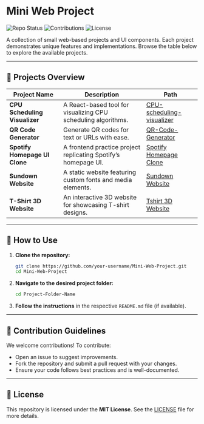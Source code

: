 # Mini Web Project

![Repo Status](https://img.shields.io/badge/Status-Active-brightgreen)
![Contributions](https://img.shields.io/badge/Contributions-Welcome-blue)
![License](https://img.shields.io/badge/License-MIT-yellow)

A collection of small web-based projects and UI components. Each project demonstrates unique features and implementations. Browse the table below to explore the available projects.

---

## 📌 Projects Overview

| Project Name                  | Description                                          | Path |
|--------------------------------|------------------------------------------------------|------|
| **CPU Scheduling Visualizer**  | A React-based tool for visualizing CPU scheduling algorithms. | [CPU-scheduling-visualizer](CPU-scheduling-visualizer/my-react-project) |
| **QR Code Generator**          | Generate QR codes for text or URLs with ease.       | [QR-Code-Generator](QR-Code-Generator/QR%20code%20generator) |
| **Spotify Homepage UI Clone**  | A frontend practice project replicating Spotify’s homepage UI. | [Spotify Homepage Clone](Spotify_hompage_UI_Clone/Spotify_Clone) |
| **Sundown Website**            | A static website featuring custom fonts and media elements. | [Sundown Website](sundown-website) |
| **T-Shirt 3D Website**         | An interactive 3D website for showcasing T-shirt designs. | [Tshirt 3D Website](Tshirt-3d-website) |

---

## 🚀 How to Use

1. **Clone the repository:**
   ```bash
   git clone https://github.com/your-username/Mini-Web-Project.git
   cd Mini-Web-Project
   ```
2. **Navigate to the desired project folder:**
   ```bash
   cd Project-Folder-Name
   ```
3. **Follow the instructions** in the respective `README.md` file (if available).

---

## 🤝 Contribution Guidelines

We welcome contributions! To contribute:
- Open an issue to suggest improvements.
- Fork the repository and submit a pull request with your changes.
- Ensure your code follows best practices and is well-documented.

---

## 📜 License

This repository is licensed under the **MIT License**. See the [LICENSE](LICENSE) file for more details.

